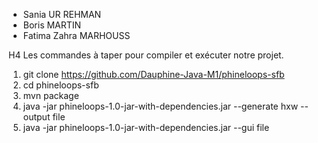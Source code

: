 * Sania UR REHMAN
* Boris MARTIN
* Fatima Zahra MARHOUSS

H4 Les commandes à taper pour compiler et exécuter notre projet.

1. git clone https://github.com/Dauphine-Java-M1/phineloops-sfb 
2. cd phineloops-sfb
3. mvn package
4. java -jar phineloops-1.0-jar-with-dependencies.jar --generate hxw --output file
5. java -jar phineloops-1.0-jar-with-dependencies.jar --gui file